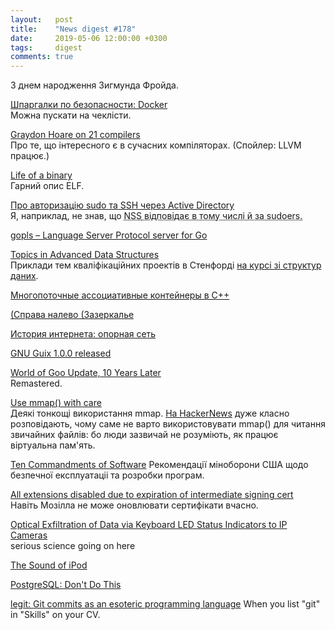 ```yaml
---
layout:   post
title:    "News digest #178"
date:     2019-05-06 12:00:00 +0300
tags:     digest
comments: true
---
```


З днем народження Зигмунда Фройда.

[Шпаргалки по безопасности: Docker](https://habr.com/ru/company/acribia/blog/448704/)<br/>
Можна пускати на чеклісти.

[Graydon Hoare on 21 compilers](http://venge.net/graydon/talks/CompilerTalk-2019.pdf)<br/>
Про те, що інтересного є в сучасних компіляторах. (Спойлер: LLVM працює.)

[Life of a binary](https://kishuagarwal.github.io/life-of-a-binary.html)<br/>
Гарний опис ELF.

[Про авторизацію sudo та SSH через Active Directory](https://habr.com/ru/post/449702/)<br/>
Я, наприклад, не знав, що <abbr title="Name Service Switch">NSS<abbr> відповідає в тому числі й за sudoers.

[gopls – Language Server Protocol server for Go](https://github.com/golang/go/wiki/gopls)

[Topics in Advanced Data Structures](http://web.stanford.edu/class/cs166/handouts/100%20Suggested%20Final%20Project%20Topics.pdf)<br/>
Приклади тем кваліфікаційних проектів в Стенфорді [на курсі зі структур даних](https://web.stanford.edu/class/cs166/).

[Многопоточные ассоциативные контейнеры в C++](https://habr.com/ru/company/yandex/blog/449976/)

[(Справа налево (Зазеркалье](https://habr.com/ru/post/450000/)

[История интернета: опорная сеть](https://habr.com/ru/post/450168/)

[GNU Guix 1.0.0 released](https://www.gnu.org/software/guix/blog/2019/gnu-guix-1.0.0-released/)

[World of Goo Update, 10 Years Later](https://tomorrowcorporation.com/posts/world-of-goo-update-10-years-later)<br/>
Remastered.

[Use mmap() with care](https://www.sublimetext.com/blog/articles/use-mmap-with-care)<br/>
Деякі тонкощі використання mmap. [На HackerNews](https://news.ycombinator.com/item?id=19805675) дуже класно розповідають, чому саме не варто використовувати mmap() для читання звичайних файлів: бо люди зазвичай не розуміють, як працює віртуальна пам'ять.

[Ten Commandments of Software](https://media.defense.gov/2018/Apr/22/2001906836/-1/-1/0/DEFENSEINNOVATIONBOARD_TEN_COMMANDMENTS_OF_SOFTWARE_2018.04.20.PDF0)
Рекомендації міноборони США щодо безпечної експлуатаціі та розробки програм.

[All extensions disabled due to expiration of intermediate signing cert](https://bugzilla.mozilla.org/show_bug.cgi?id=1548973)<br/>
Навіть Мозілла не може оновлювати сертифікати вчасно.

[Optical Exfiltration of Data via Keyboard LED
Status Indicators to IP Cameras](http://staff.ustc.edu.cn/~zhangwm/Paper/2018_10.pdf)<br/>
serious science going on here

[The Sound of iPod](http://www.ipodlinux.org/stories/piezo/)

[PostgreSQL: Don't Do This](https://wiki.postgresql.org/wiki/Don%27t_Do_This)

[legit: Git commits as an esoteric programming language](https://morr.cc/legit/)
When you list "git" in "Skills" on your CV.
